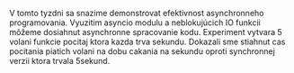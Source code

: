 V tomto tyzdni sa snazime demonstrovat efektivnost asynchronneho programovania.
Vyuzitim asyncio modulu a neblokujúcich IO funkcii môžeme dosiahnut asynchronne spracovanie kodu.
Experiment vytvara 5 volani funkcie pocitaj ktora kazda trva sekundu. Dokazali sme stiahnut cas pocitania
piatich volani na dobu cakania na sekundu oproti synchronnej verzii ktora trvala 5sekund.